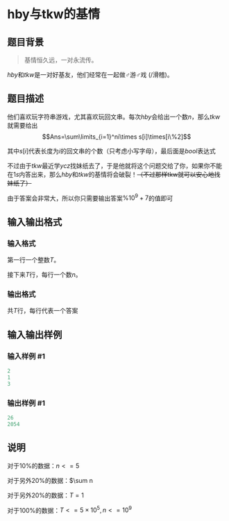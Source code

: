 # hby与tkw的基情

## 题目背景

> 基情恒久远，一对永流传。

$hby$和$tkw$是一对好基友，他们经常在一起做♂游♂戏 (/滑稽)。

## 题目描述

他们喜欢玩字符串游戏，尤其喜欢玩回文串。每次$hby$会给出一个数$n$，那么$tkw$就需要给出$$Ans=\sum\limits_{i=1}^ni\times s[i]\times[i\%2]$$

其中$s[i]$代表长度为$i$的回文串的个数（只考虑小写字母），最后面是$bool$表达式

不过由于$tkw$最近学$ycz$找妹纸去了，于是他就将这个问题交给了你，如果你不能在$1s$内答出来，那么$hby$和$tkw$的基情将会破裂！~~（不过那样tkw就可以安心地找妹纸了）~~

由于答案会非常大，所以你只需要输出答案$\%10^9+7$的值即可

## 输入输出格式

### 输入格式

第一行一个整数$T$。

接下来$T$行，每行一个数$n$。

### 输出格式

共$T$行，每行代表一个答案

## 输入输出样例

### 输入样例 #1

```cpp
2
1
3
```


### 输出样例 #1

```cpp
26
2054
```


## 说明

对于10%的数据：$n<=5$

对于另外20%的数据：$\sum n

对于另外20%的数据：$T=1$

对于100%的数据：$T<=5\times 10^5,n<=10^9$


